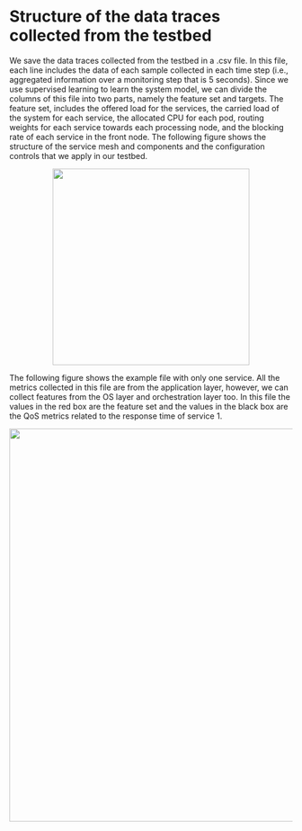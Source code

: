# Structure of the data traces collected from the testbed

We save the data traces collected from the testbed in a .csv file. 
In this file, each line includes the data of each sample collected in each time step (i.e., aggregated information over a monitoring step that is 5 seconds).
Since we use supervised learning to learn the system model, we can divide the columns of this file into two parts, namely the feature set and targets. The feature set, includes the offered load for the services, the carried load of the system for each service, the allocated CPU for each pod, routing weights for each service towards each processing node, and the blocking rate of each service in the front node. The following figure shows the structure of the service mesh and components and the configuration controls that we apply in our testbed. 

<p align="center">
<img src="https://github.com/foroughsh/online_policy_adaptation_using_rollout/blob/main/documentation/images/usecase_graph.png" width="350"/>
</p>

The following figure shows the example file with only one service. All the metrics collected in this file are from the application layer, however, we can collect features from the OS layer and orchestration layer too. In this file the values in the red box are the feature set and the values in the black box are the QoS metrics related to the response time of service 1.

<p align="center">
<img src="https://github.com/foroughsh/online_policy_adaptation_using_rollout/blob/main/documentation/data_structure.png" width="700"/>
</p>
